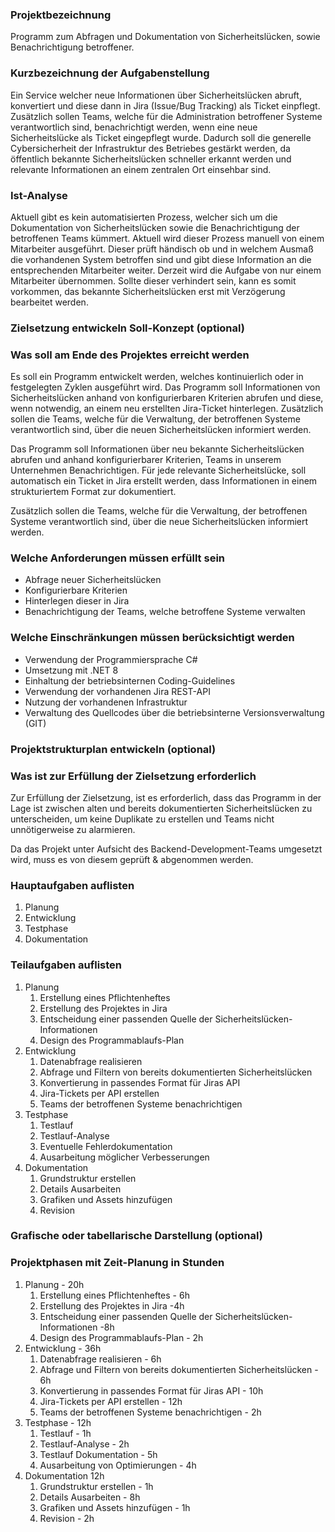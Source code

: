 ### Projektbezeichnung
Programm zum Abfragen und Dokumentation von Sicherheitslücken, sowie Benachrichtigung betroffener. 
### Kurzbezeichnung der Aufgabenstellung
Ein Service welcher neue Informationen über Sicherheitslücken abruft, konvertiert und diese dann in Jira (Issue/Bug Tracking) als Ticket einpflegt.
Zusätzlich sollen Teams, welche für die Administration betroffener Systeme verantwortlich sind, benachrichtigt werden, wenn eine neue Sicherheitslücke als Ticket eingepflegt wurde.
Dadurch soll die generelle Cybersicherheit der Infrastruktur des Betriebes gestärkt werden, da öffentlich bekannte Sicherheitslücken schneller erkannt werden und relevante Informationen an einem zentralen Ort einsehbar sind.
### Ist-Analyse
Aktuell gibt es kein automatisierten Prozess, welcher sich um die Dokumentation von Sicherheitslücken sowie die Benachrichtigung der betroffenen Teams kümmert. Aktuell wird dieser Prozess manuell von einem Mitarbeiter ausgeführt. Dieser prüft händisch ob und in welchem Ausmaß die vorhandenen System betroffen sind und gibt diese Information an die entsprechenden Mitarbeiter weiter. Derzeit wird die Aufgabe von nur einem Mitarbeiter übernommen. Sollte dieser verhindert sein, kann es somit vorkommen, das bekannte Sicherheitslücken erst mit Verzögerung bearbeitet werden.
### Zielsetzung entwickeln Soll-Konzept (optional)
### Was soll am Ende des Projektes erreicht werden
Es soll ein Programm entwickelt werden, welches kontinuierlich oder in festgelegten Zyklen ausgeführt wird. Das Programm soll Informationen von Sicherheitslücken anhand von konfigurierbaren Kriterien abrufen und diese, wenn notwendig, an einem neu erstellten Jira-Ticket hinterlegen. Zusätzlich sollen die Teams, welche für die Verwaltung, der betroffenen Systeme verantwortlich sind, über die neuen Sicherheitslücken informiert werden. 

Das Programm soll Informationen über neu bekannte Sicherheitslücken abrufen und anhand konfigurierbarer Kriterien, Teams in unserem Unternehmen Benachrichtigen.
Für jede relevante Sicherheitslücke, soll automatisch ein Ticket in Jira erstellt werden, dass Informationen in einem strukturiertem Format zur dokumentiert.

Zusätzlich sollen die Teams, welche für die Verwaltung, der betroffenen Systeme verantwortlich sind, über die neue Sicherheitslücken informiert werden. 

### Welche Anforderungen müssen erfüllt sein
- Abfrage neuer Sicherheitslücken
- Konfigurierbare Kriterien
- Hinterlegen dieser in Jira
- Benachrichtigung der Teams, welche betroffene Systeme verwalten

### Welche Einschränkungen müssen berücksichtigt werden
- Verwendung der Programmiersprache C#
- Umsetzung mit .NET 8
- Einhaltung der betriebsinternen Coding-Guidelines
- Verwendung der vorhandenen Jira REST-API
- Nutzung der vorhandenen Infrastruktur
- Verwaltung des Quellcodes über die betriebsinterne Versionsverwaltung (GIT)
### Projektstrukturplan entwickeln (optional)
### Was ist zur Erfüllung der Zielsetzung erforderlich
Zur Erfüllung der Zielsetzung, ist es erforderlich, dass das Programm in der Lage ist zwischen alten und bereits dokumentierten Sicherheitslücken zu unterscheiden, um keine Duplikate zu erstellen und Teams nicht unnötigerweise zu alarmieren.

Da das Projekt unter Aufsicht des Backend-Development-Teams umgesetzt wird, muss es von diesem geprüft & abgenommen werden.
### Hauptaufgaben auflisten
1. Planung
2. Entwicklung
3. Testphase
4. Dokumentation
### Teilaufgaben auflisten
1. Planung
	1. Erstellung eines Pflichtenheftes
	2. Erstellung des Projektes in Jira
	3. Entscheidung einer passenden Quelle der Sicherheitslücken-Informationen
	4. Design des Programmablaufs-Plan
2. Entwicklung
	1. Datenabfrage realisieren
	2. Abfrage und Filtern von bereits dokumentierten Sicherheitslücken
	4. Konvertierung in passendes Format für Jiras API
	5. Jira-Tickets per API erstellen
	6. Teams der betroffenen Systeme benachrichtigen
3. Testphase
	1. Testlauf
	2. Testlauf-Analyse
	3. Eventuelle Fehlerdokumentation
	4. Ausarbeitung möglicher Verbesserungen
4. Dokumentation
	1. Grundstruktur erstellen
	2. Details Ausarbeiten
	3. Grafiken und Assets hinzufügen
	4. Revision
### Grafische oder tabellarische Darstellung (optional)
### Projektphasen mit Zeit-Planung in Stunden
1. Planung - 20h
	1. Erstellung eines Pflichtenheftes - 6h
	2. Erstellung des Projektes in Jira -4h
	3. Entscheidung einer passenden Quelle der Sicherheitslücken-Informationen -8h
	4. Design des Programmablaufs-Plan - 2h
2. Entwicklung - 36h
	1. Datenabfrage realisieren - 6h
	2. Abfrage und Filtern von bereits dokumentierten Sicherheitslücken - 6h
	4. Konvertierung in passendes Format für Jiras API - 10h
	5. Jira-Tickets per API erstellen - 12h
	6. Teams der betroffenen Systeme benachrichtigen - 2h
3. Testphase - 12h
	1. Testlauf - 1h
	2. Testlauf-Analyse - 2h
	3. Testlauf Dokumentation - 5h
	4. Ausarbeitung von Optimierungen - 4h
4. Dokumentation 12h
	1. Grundstruktur erstellen - 1h
	2. Details Ausarbeiten - 8h
	3. Grafiken und Assets hinzufügen - 1h
	4. Revision - 2h